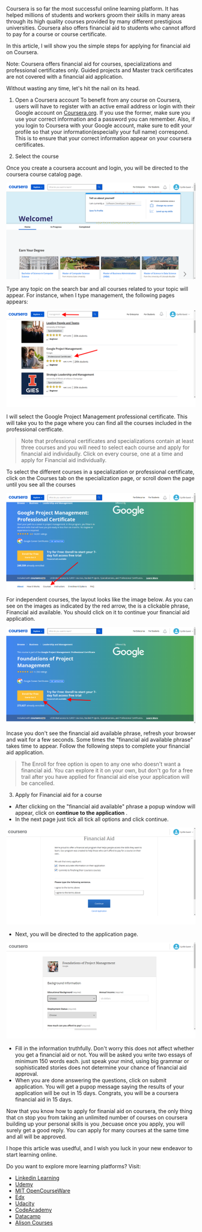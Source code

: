 

Coursera is so far the most successful online learning platform. It has helped millions of students and workers groom their skills in many areas through its high quality courses provided by many different prestigious universities. Coursera also offers financial aid to students who cannot afford to pay for a course or course certificate. 

In this article, I will show you the simple steps for applying for financial aid on Coursera. 

Note: Coursera offers financial aid for courses, specializations and professional certificates only. Guided projects and Master track certificates are not covered with a financial aid application. 

Without wasting any time, let's hit the nail on its head.

1. Open a Coursera account
To benefit from any course on Coursera, users will have to register with an active email address or login with their Google account on [Coursera.org](https://www.coursera.org/). If you use the former, make sure you use your correct information and a password you can remember. Also, if you login to Coursera with your Google account, make sure to edit your profile so that your information(especially your full name) correspond. This is to ensure that your correct information appear on your coursera certificates. 

2. Select the course

Once you create a coursera account and login, you will be directed to the coursera course catalog page. 

![image tooltip here](/images/coursera_catalog.png)

Type any topic on the search bar and all courses related to your topic will appear. For instance, when I type management, the following pages appears: 

![image tooltip here](/images/coursera_first_search.png)

I will select the Google Project Management professional certificate. This will take you to the page where you can find all the courses included in the professional certficate. 

> Note that professional certificates and specializations contain at least three courses and you will need to select each course and apply for financial aid individaully. Click on every course, one at a time and apply for Financial aid individually. 

To select the different courses in a specialization or professional certificate, click on the Courses tab on the specialization page, or scroll down the page until you see all the courses

![image tooltip here](/images/coursera_select_course.png)

For independent courses,  the layout looks like the image below. As you can see on the images as indicated by the red arrow, the is a clickable phrase, Financial aid available. You should click on it to continue your financial aid application.  

![image tooltip here](/images/financial_aid_available.png)

Incase you don't see the financial aid available phrase, refresh your browser and wait for a few seconds. Some times the "financial aid available phrase" takes time to appear. Follow the following steps to complete your financial aid application.  

> The Enroll for free option is open to any one who doesn't want  a financial aid. You can explore it it on your own, but don't go for a free trail after you have applied for financial aid else your application will be cancelled. 

3. Apply for Financial aid for a course

* After clicking on the "financial aid available" phrase a popup window will appear, click on **continue to the application** . 
* In the next page just tick all tick all options and click continue. 

![image tooltip here](/images/confirm.png)

* Next, you will be directed to the application page. 

![image tooltip here](/images/fill.png)

* Fill in the information truthfully. Don't worry this does not affect whether you get a financial aid or not. You will be asked you write two essays of minimum 150 words each. just speak your mind, using big grammar or sophisticated stories does not determine your chance of financial aid approval. 
* When you are done answering the questions, click on submit application. You will get a pupop message saying the results of your application will be out in 15 days. Congrats, you will be a coursera financial aid in 15 days. 

Now that you know how to apply for finanial aid on coursera, the only thing that cn stop you from taking an unlimited number of courses on coursera building up your personal skills is you ,becuase once you apply, you will surely get a good reply. You can apply for many courses at the same time and all will be approved. 

I hope this article was usedful, and I wish you luck in your new endeavor to start learning online. 

Do you want to explore more learning platforms? Visit:

* [Linkedin Learning](https://learning.linkedin.com/)
* [Udemy](https://www.udemy.com/)
* [MIT OpenCourseWare](https://ocw.mit.edu/)
* [Edx](https://www.edx.org/)
* [Udacity](https://www.udacity.com/)
* [CodeAcademy](https://www.codecademy.com/)
* [Datacamp](https://www.datacamp.com/)
* [Alison Courses](https://alison.com/)


